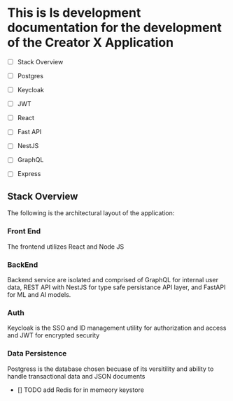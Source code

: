# This is Is development documentation for the development of the Creator X Application

- [ ] Stack Overview
- [ ] Postgres
- [ ] Keycloak
- [ ] JWT
- [ ] React
- [ ] Fast API
- [ ] NestJS
- [ ] GraphQL
- [ ] Express




## Stack Overview

The following is the architectural layout of the application:

### Front End
The frontend utilizes React and Node JS

### BackEnd
Backend service are isolated and comprised of GraphQL for internal user data, REST API with NestJS for type safe persistance API layer, and FastAPI for ML and AI models.

### Auth
Keycloak is the SSO and ID management utility for authorization and access and JWT for encrypted security

### Data Persistence
Postgress is the database chosen becuase of its versitility and ability to handle transactional data and JSON documents

- [] TODO add  Redis for in memeory keystore
